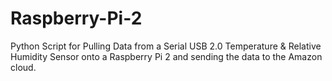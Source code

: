 # Raspberry-Pi-2
Python Script for Pulling Data from a Serial USB 2.0 Temperature &amp; Relative Humidity Sensor onto a Raspberry Pi 2 and sending the data to the Amazon cloud.
